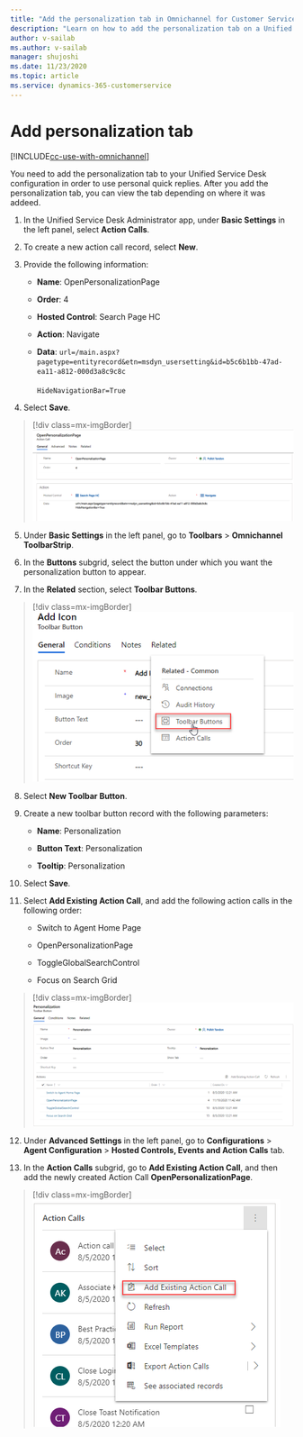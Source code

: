 ```yaml
---
title: "Add the personalization tab in Omnichannel for Customer Service | MicrosoftDocs"
description: "Learn on how to add the personalization tab on a Unified Service Desk client in Omnichannel for Customer Service."
author: v-sailab
ms.author: v-sailab
manager: shujoshi
ms.date: 11/23/2020
ms.topic: article
ms.service: dynamics-365-customerservice
---
```


# Add personalization tab

[!INCLUDE[cc-use-with-omnichannel](../../../includes/cc-use-with-omnichannel.md)]

You need to add the personalization tab to your Unified Service Desk configuration in order to use personal quick replies. After you add the personalization tab, you can view the tab depending on where it was addeed.

1. In the Unified Service Desk Administrator app, under **Basic Settings** in the left panel, select **Action Calls**.

2. To create a new action call record, select **New**.

3. Provide the following information:<br>

   - **Name**: OpenPersonalizationPage

   - **Order**: 4

   - **Hosted Control**: Search Page HC

   - **Action**: Navigate

   - **Data**: `url=/main.aspx?pagetype=entityrecord&etn=msdyn_usersetting&id=b5c6b1bb-47ad-ea11-a812-000d3a8c9c8c` <br><br> `HideNavigationBar=True`

4. Select **Save**. 

> [!div class=mx-imgBorder]
> ![Create new action call record](../../media/create-new-action-call-record.png "Create new action call record")

5. Under **Basic Settings** in the left panel, go to **Toolbars** > **Omnichannel ToolbarStrip**.

6. In the **Buttons** subgrid, select the button under which you want the personalization button to appear.

7. In the **Related** section, select **Toolbar Buttons**.

> [!div class=mx-imgBorder]
> ![Select Toolbar Buttons in the Related section](../../media/select-toolbar-buttons.png "Select Toolbar Buttons in the Related section")

8. Select **New Toolbar Button**.

9. Create a new toolbar button record with the following parameters: <br>

   - **Name**: Personalization
   
   - **Button Text**: Personalization

   - **Tooltip**: Personalization

10. Select **Save**.

11. Select **Add Existing Action Call**, and add the following action calls in the following order: <br>

    - Switch to Agent Home Page

    - OpenPersonalizationPage

    - ToggleGlobalSearchControl

    - Focus on Search Grid

> [!div class=mx-imgBorder]
> ![Add action calls from the lookup records](../../media/add-action-calls-from-lookup-records.png "Add action calls from the lookup records")

12. Under **Advanced Settings** in the left panel, go to **Configurations** > **Agent Configuration** > **Hosted Controls, Events and Action Calls** tab.

13. In the **Action Calls** subgrid, go to **Add Existing Action Call**, and then add the newly created Action Call **OpenPersonalizationPage**.

> [!div class=mx-imgBorder]
> ![Add the newly created action call](../../media/add-newly-created-action-call.png "Add the newly created action call")